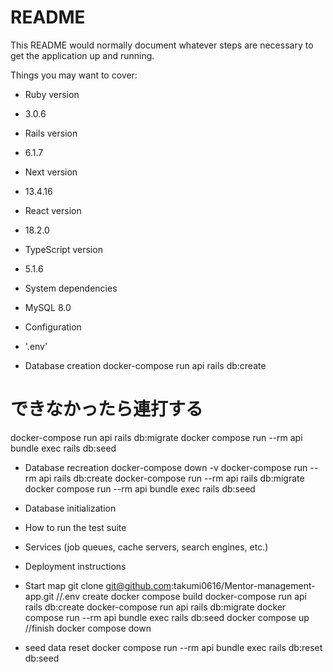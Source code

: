 # README

This README would normally document whatever steps are necessary to get the
application up and running.

Things you may want to cover:

* Ruby version
- 3.0.6

* Rails version
- 6.1.7

* Next version
- 13.4.16

* React version
- 18.2.0

* TypeScript version
- 5.1.6

* System dependencies
- MySQL 8.0

* Configuration
- '.env'

* Database creation
docker-compose run api rails db:create
# できなかったら連打する
docker-compose run api rails db:migrate
docker compose run --rm api bundle exec rails db:seed

* Database recreation
docker-compose down -v
docker-compose run --rm api rails db:create
docker-compose run --rm api rails db:migrate
docker compose run --rm api bundle exec rails db:seed

* Database initialization

* How to run the test suite

* Services (job queues, cache servers, search engines, etc.)

* Deployment instructions

* Start map
git clone git@github.com:takumi0616/Mentor-management-app.git
//.env create
docker compose build
docker-compose run api rails db:create
docker-compose run api rails db:migrate
docker compose run --rm api bundle exec rails db:seed
docker compose up
//finish docker compose down

* seed data reset
docker compose run --rm api bundle exec rails db:reset db:seed
